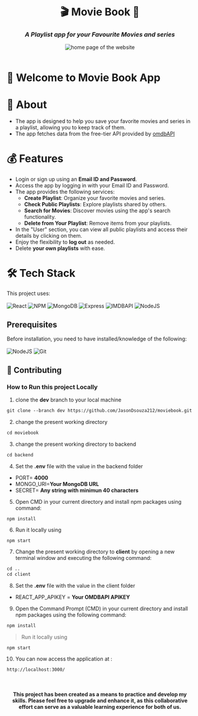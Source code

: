 <div id="header" align="center">
    <h1>🎬 Movie Book 📖</h1>
    <h3><strong><em>A Playlist app for your Favourite Movies and series</em></strong></h3>
  <img src="https://i.ibb.co/4pVVPgg/Screenshot-from-2023-08-08-15-36-36.png" alt="home page of the website"><br>
    <!-- to change tagline if necessary -->
    </div> <br>

# 🙌 Welcome to Movie Book App

 # 🚀 About

- The app is designed to help you save your favorite movies and series in a playlist, allowing you to keep track of them.
- The app fetches data from the free-tier API provided by  [omdbAPI](https://www.omdbapi.com/)

# 💰 Features
- Login or sign up using an **Email ID and Password**.
- Access the app by logging in with your Email ID and Password.
- The app provides the following services:
  - **Create Playlist**: Organize your favorite movies and series.
  - **Check Public Playlists**: Explore playlists shared by others.
  - **Search for Movies**: Discover movies using the app's search functionality.
  - **Delete from Your Playlist**: Remove items from your playlists.
- In the "User" section, you can view all public playlists and access their details by clicking on them.
- Enjoy the flexibility to **log out** as needed.
- Delete **your own playlists** with ease.

# 🛠️ Tech Stack

This project uses: <br><br>
![React](https://img.shields.io/badge/react-%2320232a.svg?style=for-the-badge&logo=react&logoColor=%2361DAFB)
![NPM](https://img.shields.io/badge/npm-%2320232a.svg?style=for-the-badge&logo=npm&logoColor=%2361DAFB)
![MongoDB](https://img.shields.io/badge/mongodb-%3FA037.svg?style=for-the-badge&logo=mongodb&logoColor=white)
![Express](https://img.shields.io/badge/Express-%23000000.svg?style=for-the-badge&logo=express&logoColor=white)
![IMDBAPI](https://img.shields.io/badge/IMDBAPI-%23646CFF.svg?style=for-the-badge&logo=link&logoColor=blue)
![NodeJS](https://img.shields.io/badge/node.js-6DA55F?style=for-the-badge&logo=node.js&logoColor=white)

## Prerequisites

Before installation, you need to have installed/knowledge of the following:
<br><br>
![NodeJS](https://img.shields.io/badge/node.js-6DA55F?style=for-the-badge&logo=node.js&logoColor=white)
![Git](https://img.shields.io/badge/git-%23F05033.svg?style=for-the-badge&logo=git&logoColor=white)

## 🤝 Contributing
### How to Run this project Locally

1. clone the **dev** branch to your local machine
```markdown
git clone --branch dev https://github.com/JasonDsouza212/moviebook.git
```
2. change the present working directory

```markdown
cd moviebook
```
3. change the present working directory to backend

```markdown
cd backend
```
4. Set the **.env** file with the value in the backend folder
- PORT= **4000**
- MONGO_URI=**Your MongoDB URL**
- SECRET= **Any string with minimun 40 characters**

5. Open CMD in your current directory and install npm packages using command:

```markdown
npm install
```

6. Run it locally using

```
npm start
```

7. Change the present working directory to **client** by opening a new terminal window and executing the following command:

```markdown
cd ..
cd client
```

8. Set the **.env** file with the value in the client folder
- REACT_APP_APIKEY = **Your OMDBAPI APIKEY**

9. Open the Command Prompt (CMD) in your current directory and install npm packages using the following command:

```markdown
npm install
```

> Run it locally using

```
npm start
```

10. You can now access the application at :
```
http://localhost:3000/
```

<br>
<div align="center">
<h4>This project has been created as a means to practice and develop my skills. Please feel free to upgrade and enhance it, as this collaborative effort can serve as a valuable learning experience for both of us. </h4>
</div>